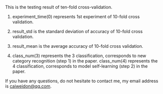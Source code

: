 This is the testing result of ten-fold cross-validation.

1. experiment_time(0) represents 1st experiment of 10-fold cross validation.

2. result_std is the standard deviation of accuracy of 10-fold cross validation.

3. result_mean is the average accuracy of 10-fold cross validation.

4. class_num(3) represents the 3 classification, corresponds to new category recognition (step 1) in the paper. class_num(4) represents the 4 classification, corresponds to model self-learning (step 2) in the paper.

If you have any questions, do not hesitate to contact me, my email address is caiweidon@qq.com.